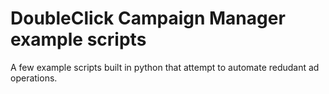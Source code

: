# DoubleClick Campaign Manager example scripts
A few example scripts built in python that attempt to automate redudant ad operations.
